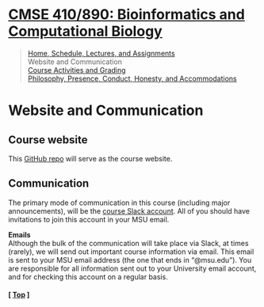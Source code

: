 # [CMSE 410/890: Bioinformatics and Computational Biology](https://github.com/krishnanlab/teaching/blob/master/2022-spring_compbio)

>[Home, Schedule, Lectures, and Assignments](https://github.com/krishnanlab/teaching/blob/master/2022-spring_compbio/README.md)  
>Website and Communication  
>[Course Activities and Grading](https://github.com/krishnanlab/teaching/blob/master/2022-spring_compbio/course-activities-grading.md)  
>[Philosophy, Presence, Conduct, Honesty, and Accommodations](https://github.com/krishnanlab/teaching/blob/master/2022-spring_compbio/policies.md)  


# Website and Communication

## Course website
This [GitHub repo](https://github.com/krishnanlab/teaching/tree/master/2022-spring_compbio) will serve as the course website.  

## Communication
The primary mode of communication in this course (including major announcements), will be the [course Slack account](https://compbio2022.slack.com). All of you should have invitations to join this account in your MSU email.  

**Emails**  
Although the bulk of the communication will take place via Slack, at times (rarely), we will send out important course information via email. This email is sent to your MSU email address (the one that ends in “@msu.edu”). You are responsible for all information sent out to your University email account, and for checking this account on a regular basis.


#### \[ [Top](https://github.com/krishnanlab/teaching/blob/master/2022-spring_compbio/website-communication.md#website-and-communication) ]

